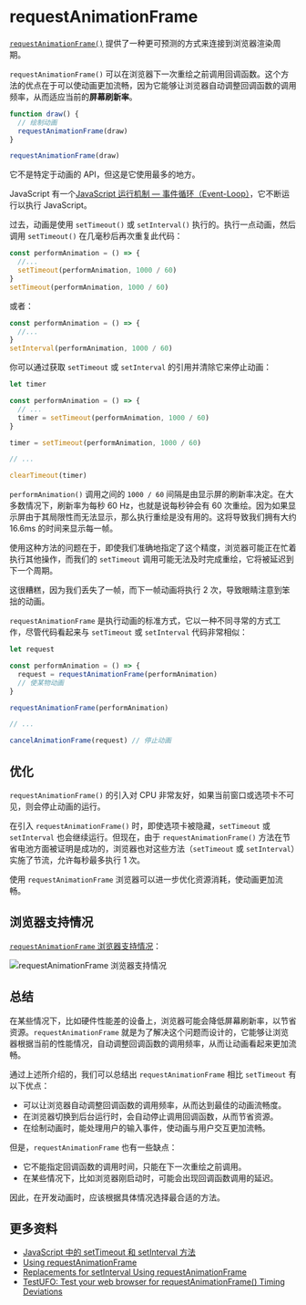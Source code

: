 # requestAnimationFrame

[`requestAnimationFrame()`](https://developer.mozilla.org/en-US/docs/Web/API/Window/requestAnimationFrame) 提供了一种更可预测的方式来连接到浏览器渲染周期。

`requestAnimationFrame()` 可以在浏览器下一次重绘之前调用回调函数。这个方法的优点在于可以使动画更加流畅，因为它能够让浏览器自动调整回调函数的调用频率，从而适应当前的**屏幕刷新率**。

```js
function draw() {
  // 绘制动画
  requestAnimationFrame(draw)
}

requestAnimationFrame(draw)
```

它不是特定于动画的 API，但这是它使用最多的地方。

JavaScript 有一个[JavaScript 运行机制 — 事件循环（Event-Loop）](https://github.com/lio-zero/blog/blob/main/JavaScript/JavaScript%20%E8%BF%90%E8%A1%8C%E6%9C%BA%E5%88%B6%20%E2%80%94%20%E4%BA%8B%E4%BB%B6%E5%BE%AA%E7%8E%AF%EF%BC%88Event-Loop%EF%BC%89.md)，它不断运行以执行 JavaScript。

过去，动画是使用 `setTimeout()` 或 `setInterval()` 执行的。执行一点动画，然后调用 `setTimeout()` 在几毫秒后再次重复此代码：

```js
const performAnimation = () => {
  //...
  setTimeout(performAnimation, 1000 / 60)
}
setTimeout(performAnimation, 1000 / 60)
```

或者：

```js
const performAnimation = () => {
  //...
}
setInterval(performAnimation, 1000 / 60)
```

你可以通过获取 `setTimeout` 或 `setInterval` 的引用并清除它来停止动画：

```js
let timer

const performAnimation = () => {
  // ...
  timer = setTimeout(performAnimation, 1000 / 60)
}

timer = setTimeout(performAnimation, 1000 / 60)

// ...

clearTimeout(timer)
```

`performAnimation()` 调用之间的 `1000 / 60` 间隔是由显示屏的刷新率决定。在大多数情况下，刷新率为每秒 60 Hz，也就是说每秒钟会有 60 次重绘。因为如果显示屏由于其局限性而无法显示，那么执行重绘是没有用的。这将导致我们拥有大约 16.6ms 的时间来显示每一帧。

使用这种方法的问题在于，即使我们准确地指定了这个精度，浏览器可能正在忙着执行其他操作，而我们的 `setTimeout` 调用可能无法及时完成重绘，它将被延迟到下一个周期。

这很糟糕，因为我们丢失了一帧，而下一帧动画将执行 2 次，导致眼睛注意到笨拙的动画。

`requestAnimationFrame` 是执行动画的标准方式，它以一种不同寻常的方式工作，尽管代码看起来与 `setTimeout` 或 `setInterval` 代码非常相似：

```js
let request

const performAnimation = () => {
  request = requestAnimationFrame(performAnimation)
  // 使某物动画
}

requestAnimationFrame(performAnimation)

// ...

cancelAnimationFrame(request) // 停止动画
```

## 优化

`requestAnimationFrame()` 的引入对 CPU 非常友好，如果当前窗口或选项卡不可见，则会停止动画的运行。

在引入 `requestAnimationFrame()` 时，即使选项卡被隐藏，`setTimeout` 或 `setInterval` 也会继续运行。但现在，由于 `requestAnimationFrame()` 方法在节省电池方面被证明是成功的，浏览器也对这些方法（`setTimeout` 或 `setInterval`）实施了节流，允许每秒最多执行 1 次。

使用 `requestAnimationFrame` 浏览器可以进一步优化资源消耗，使动画更加流畅。

## 浏览器支持情况

[`requestAnimationFrame` 浏览器支持情况](https://caniuse.com/requestAnimationFrame)：

![`requestAnimationFrame` 浏览器支持情况](https://upload-images.jianshu.io/upload_images/18281896-b0b06e1d74ead659.jpg?imageMogr2/auto-orient/strip%7CimageView2/2/w/1240)

## 总结

在某些情况下，比如硬件性能差的设备上，浏览器可能会降低屏幕刷新率，以节省资源。`requestAnimationFrame` 就是为了解决这个问题而设计的，它能够让浏览器根据当前的性能情况，自动调整回调函数的调用频率，从而让动画看起来更加流畅。

通过上述所介绍的，我们可以总结出 `requestAnimationFrame` 相比 `setTimeout` 有以下优点：

- 可以让浏览器自动调整回调函数的调用频率，从而达到最佳的动画流畅度。
- 在浏览器切换到后台运行时，会自动停止调用回调函数，从而节省资源。
- 在绘制动画时，能处理用户的输入事件，使动画与用户交互更加流畅。

但是，`requestAnimationFrame` 也有一些缺点：

- 它不能指定回调函数的调用时间，只能在下一次重绘之前调用。
- 在某些情况下，比如浏览器刚启动时，可能会出现回调函数调用的延迟。

因此，在开发动画时，应该根据具体情况选择最合适的方法。

## 更多资料

- [JavaScript 中的 setTimeout 和 setInterval 方法](https://github.com/lio-zero/blog/blob/main/JavaScript/JavaScript%20%E4%B8%AD%E7%9A%84%20setTimeout%20%E5%92%8C%20setInterval%20%E6%96%B9%E6%B3%95.md)
- [Using requestAnimationFrame](https://css-tricks.com/using-requestanimationframe/)
- [Replacements for setInterval Using requestAnimationFrame](https://css-tricks.com/snippets/javascript/replacements-setinterval-using-requestanimationframe/)
- [TestUFO: Test your web browser for requestAnimationFrame() Timing Deviations](https://www.testufo.com/animation-time-graph)

